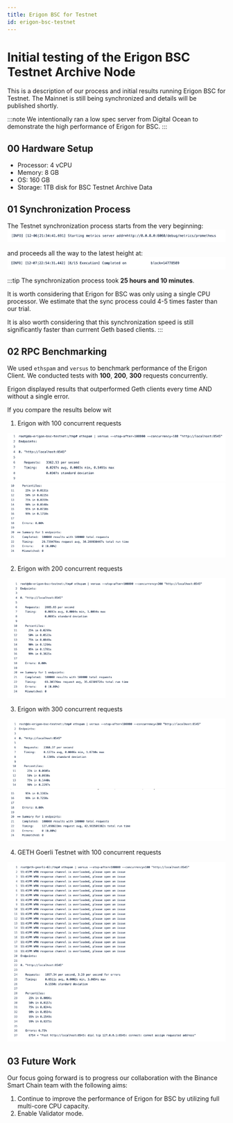 ```yaml
---
title: Erigon BSC for Testnet
id: erigon-bsc-testnet
---
```


# Initial testing of the Erigon BSC Testnet Archive Node

This is a description of our process and initial results running Erigon BSC for Testnet. 
The Mainnet is still being synchronized and details will be published shortly.

:::note
We intentionally ran a low spec server from Digital Ocean to demonstrate the high performance of Erigon for BSC. 
:::

## 00 Hardware Setup
* Processor: 4 vCPU
* Memory: 8 GB
* OS: 160 GB
* Storage: 1TB disk for BSC Testnet Archive Data


## 01 Synchronization Process
The Testnet synchronization process starts from the very beginning:
![BSC sync process starts](../../../../static/img/nodes/bsc-sync-start.png)

and proceeds all the way to the latest height at:
![BSC sync process starts](../../../../static/img/nodes/bsc-sync-end.png)

:::tip
The synchronization process took **25 hours and 10 minutes**. 

It is worth considering that Erigon for BSC was only using a single CPU processor. 
We estimate that the sync process could 4-5 times faster than our trial. 

It is also worth considering that this synchronization speed is still significantly faster than currrent Geth based clients. 
:::

## 02 RPC Benchmarking
We used `ethspam` and `versus` to benchmark performance of the Erigon Client. We conducted tests with **100**, **200**, **300** requests concurrently.

Erigon displayed results that outperformed Geth clients every time AND without a single error.

If you compare the results below wit

1. Erigon with 100 concurrent requests

![Erigon concurrent requests](../../../../static/img/nodes/bsc-erigon-conc-req.png)
![Erigon concurrent requests-2](../../../../static/img/nodes/bsc-erigon-conc-req-2.png)

2. Erigon with 200 concurrent requests

![Erigon 200 concurrent requests](../../../../static/img/nodes/bsc-erigon-200-conc-req.png)

3. Erigon with 300 concurrent requests

![Erigon 300 concurrent requests](../../../../static/img/nodes/bsc-erigon-300-conc-req.png)
![Erigon 300 concurrent requests-2](../../../../static/img/nodes/bsc-erigon-300-conc-req-2.png)

4. GETH Goerli Testnet with 100 concurrent requests

![GETH Goerli 100 concurrent requests](../../../../static/img/nodes/bsc-erigon-100-geth-goerli-conc-req.png)

## 03 Future Work 
Our focus going forward is to progress our collaboration with the Binance Smart Chain team with the following aims:

1. Continue to improve the performance of Erigon for BSC by utilizing full multi-core CPU capacity.
2. Enable Validator mode.



    
